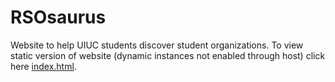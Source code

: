 # RSOsaurus

Website to help UIUC students discover student organizations. To view static version of website (dynamic instances not enabled through host) click here [index.html](https://heyitsjai.github.io/RSOsaurus/FlaskApp/templates/index.html).
